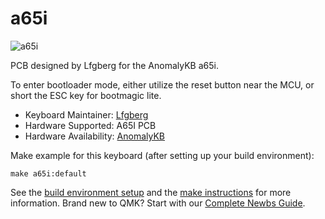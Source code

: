 # a65i

![a65i](https://i.imgur.com/J4fzVVt.jpg)

PCB designed by Lfgberg for the AnomalyKB a65i.

To enter bootloader mode, either utilize the reset button near the MCU, or short the ESC key for bootmagic lite.

* Keyboard Maintainer: [Lfgberg](https://github.com/lfgberg)
* Hardware Supported: A65I PCB
* Hardware Availability: [AnomalyKB](anomalykb.co)

Make example for this keyboard (after setting up your build environment):

    make a65i:default

See the [build environment setup](https://docs.qmk.fm/#/getting_started_build_tools) and the [make instructions](https://docs.qmk.fm/#/getting_started_make_guide) for more information. Brand new to QMK? Start with our [Complete Newbs Guide](https://docs.qmk.fm/#/newbs).
